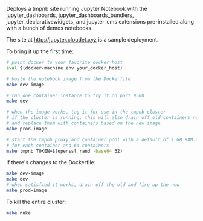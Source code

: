 Deploys a tmpnb site running Jupyter Notebook with the jupyter_dashboards, jupyter_dashboards_bundlers, jupyter_declarativewidgets, and jupyter_cms extensions pre-installed along with a bunch of demos notebooks.

The site at http://jupyter.cloudet.xyz is a sample deployment.

To bring it up the first time:

```bash
# point docker to your favorite docker host
eval $(docker-machine env your_docker_host)

# build the notebook image from the Dockerfile
make dev-image

# run one container instance to try it on port 9500
make dev

# when the image works, tag it for use in the tmpnb cluster
# if the cluster is running, this will also drain off old containers not in use
# and replace them with containers based on the new image
make prod-image

# start the tmpnb proxy and container pool with a default of 1 GB RAM allocated
# for each container and 64 containers
make tmpnb TOKEN=$(openssl rand -base64 32)
```

If there's changes to the Dockerfile:

```bash
make dev-image
make dev
# when satisfied it works, drain off the old and fire up the new
make prod-image
```

To kill the entire cluster:

```bash
make nuke
```
